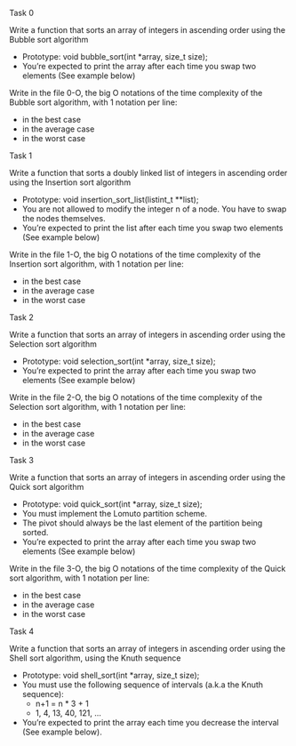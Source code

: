 Task 0

Write a function that sorts an array of integers in ascending order using the Bubble sort algorithm
* Prototype: void bubble_sort(int *array, size_t size);
* You’re expected to print the array after each time you swap two elements (See example below)  

Write in the file 0-O, the big O notations of the time complexity of the Bubble sort algorithm, with 1 notation per line:
* in the best case
* in the average case
* in the worst case

Task 1

Write a function that sorts a doubly linked list of integers in ascending order using the Insertion sort algorithm
* Prototype: void insertion_sort_list(listint_t **list);
* You are not allowed to modify the integer n of a node. You have to swap the nodes themselves.
* You’re expected to print the list after each time you swap two elements (See example below)  

Write in the file 1-O, the big O notations of the time complexity of the Insertion sort algorithm, with 1 notation per line:
* in the best case
* in the average case
* in the worst case

Task 2

Write a function that sorts an array of integers in ascending order using the Selection sort algorithm
* Prototype: void selection_sort(int *array, size_t size);
* You’re expected to print the array after each time you swap two elements (See example below)  

Write in the file 2-O, the big O notations of the time complexity of the Selection sort algorithm, with 1 notation per line:
* in the best case
* in the average case
* in the worst case

Task 3

Write a function that sorts an array of integers in ascending order using the Quick sort algorithm
* Prototype: void quick_sort(int *array, size_t size);
* You must implement the Lomuto partition scheme.
* The pivot should always be the last element of the partition being sorted.
* You’re expected to print the array after each time you swap two elements (See example below)  

Write in the file 3-O, the big O notations of the time complexity of the Quick sort algorithm, with 1 notation per line:
* in the best case
* in the average case
* in the worst case

Task 4

Write a function that sorts an array of integers in ascending order using the Shell sort algorithm, using the Knuth sequence
* Prototype: void shell_sort(int *array, size_t size);
* You must use the following sequence of intervals (a.k.a the Knuth sequence):
  - n+1 = n * 3 + 1
  - 1, 4, 13, 40, 121, ...
* You’re expected to print the array each time you decrease the interval (See example below).
